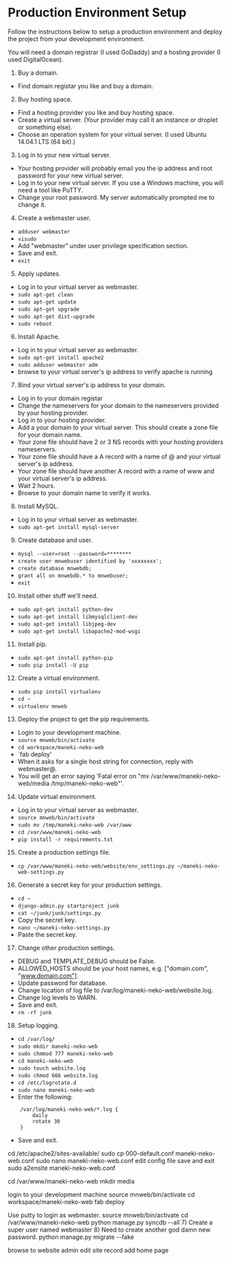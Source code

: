 Production Environment Setup
============================

Follow the instructions below to setup a production environment and deploy the project from your development environment.

You will need a domain registrar (I used GoDaddy) and a hosting provider (I used DigitalOcean).

1. Buy a domain.
  - Find domain registar you like and buy a domain.
  
2. Buy hosting space.
  - Find a hosting provider you like and buy hosting space.
  - Create a virtual server. (Your provider may call it an instance or droplet or something else).
  - Choose an operation system for your virtual server. (I used Ubuntu 14.04.1 LTS (64 bit).)

3. Log in to your new virtual server.
  - Your hosting provider will probably email you the ip address and root password for your new virtual server.
  - Log in to your new virtual server. If you use a Windows machine, you will need a tool like PuTTY.
  - Change your root password. My server automatically prompted me to change it.
  
4. Create a webmaster user.
  - `adduser webmaster`
  - `visudo`
  - Add "webmaster" under user privilege specification section.
  - Save and exit.
  - `exit`

5. Apply updates.
  - Log in to your virtual server as webmaster.
  - `sudo apt-get clean`
  - `sudo apt-get update`
  - `sudo apt-get upgrade`
  - `sudo apt-get dist-upgrade`
  - `sudo reboot`
  
6. Install Apache.
  - Log in to your virtual server as webmaster.
  - `sudo apt-get install apache2`
  - `sudo adduser webmaster adm`
  - browse to your virtual server's ip address to verify apache is running

7. Bind your virtual server's ip address to your domain.
  - Log in to your domain registar
  - Change the nameservers for your domain to the nameservers provided by your hosting provider.
  - Log in to your hosting provider.
  - Add a your domain to your virtual server. This should create a zone file for your domain name.
  - Your zone file should have 2 or 3 NS records with your hosting providers nameservers.
  - Your zone file should have a A record with a name of @ and your virtual server's ip address.
  - Your zone file should have another A record with a name of www and your virtual server's ip address.
  - Wait 2 hours.
  - Browse to your domain name to verify it works.
  
8. Install MySQL.
  - Log in to your virtual server as webmaster.
  - `sudo apt-get install mysql-server`
  
9. Create database and user.
  - `mysql --user=root --password=********`
  - `create user mnwebuser identified by 'xxxxxxxx';`
  - `create database mnwebdb;`
  - `grant all on mnwebdb.* to mnwebuser;`
  - `exit`
  
10. Install other stuff we'll need.
  - `sudo apt-get install python-dev`
  - `sudo apt-get install libmysqlclient-dev`
  - `sudo apt-get install libjpeg-dev`
  - `sudo apt-get install libapache2-mod-wsgi`
  
11. Install pip.
  - `sudo apt-get install python-pip`
  - `sudo pip install -U pip`
  
12. Create a virtual environment.
  - `sudo pip install virtualenv`
  - `cd ~`
  - `virtualenv mnweb`

13. Deploy the project to get the pip requirements.
  - Login to your development machine.
  - `source mnweb/bin/activate`
  - `cd workspace/maneki-neko-web`
  - `fab deploy'
  - When it asks for a single host string for connection, reply with webmaster@<your domain>.
  - You will get an error saying 'Fatal error on "mv /var/www/maneki-neko-web/media /tmp/maneki-neko-web"'.
  
14. Update virtual environment.
  - Log in to your virtual server as webmaster.
  - `source mnweb/bin/activate`
  - `sudo mv /tmp/maneki-neko-web /var/www`
  - `cd /var/www/maneki-neko-web`
  - `pip install -r requirements.txt`
  
15. Create a production settings file.
  - `cp /var/www/maneki-neko-web/website/env_settings.py ~/maneki-neko-web-settings.py`
  
16. Generate a secret key for your production settings.  
  - `cd ~`
  - `django-admin.py startproject junk`
  - `cat ~/junk/junk/settings.py`
  - Copy the secret key.
  - `nano ~/maneki-neko-settings.py`
  - Paste the secret key.
  
17. Change other production settings.
  - DEBUG and TEMPLATE_DEBUG should be False.
  - ALLOWED_HOSTS should be your host names, e.g. ["domain.com", "www.domain.com"].
  - Update password for database.
  - Change location of log file to /var/log/maneki-neko-web/website.log.
  - Change log levels to WARN.
  - Save and exit.
  - `rm -rf junk`
  
18. Setup logging.  
  - `cd /var/log/`
  - `sudo mkdir maneki-neko-web`
  - `sudo chmmod 777 maneki-neko-web`
  - `cd maneki-neko-web`
  - `sudo touch website.log`
  - `sudo chmod 666 website.log`
  - `cd /etc/logrotate.d`
  - `sudo nano maneki-neko-web`
  - Enter the following:
```
    /var/log/maneki-neko-web/*.log {
        daily
        rotate 30
    }
```
  - Save and exit.

cd /etc/apache2/sites-available/
sudo cp 000-default.conf maneki-neko-web.conf
sudo nano maneki-neko-web.conf
edit config file
save and exit
sudo a2ensite maneki-neko-web.conf

cd /var/www/maneki-neko-web
mkdir media

login to your development machine
source mnweb/bin/activate
cd workspace/maneki-neko-web
fab deploy

Use putty to login as webmaster.
source mnweb/bin/activate
cd /var/www/maneki-neko-web
python manage.py syncdb --all
    7) Create a super user named webmaster
    8) Need to create another god damn new password.
python manage.py migrate --fake

browse to website admin
edit site record
add home page
